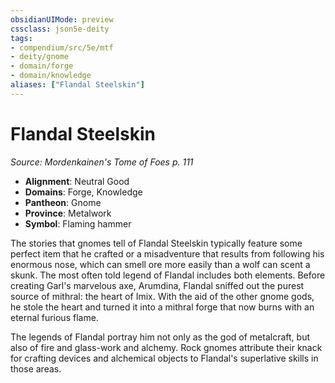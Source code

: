 ```yaml
---
obsidianUIMode: preview
cssclass: json5e-deity
tags:
- compendium/src/5e/mtf
- deity/gnome
- domain/forge
- domain/knowledge
aliases: ["Flandal Steelskin"]
---
```

# Flandal Steelskin
*Source: Mordenkainen's Tome of Foes p. 111* 

- **Alignment**: Neutral Good
- **Domains**: Forge, Knowledge
- **Pantheon**: Gnome
- **Province**: Metalwork
- **Symbol**: Flaming hammer

The stories that gnomes tell of Flandal Steelskin typically feature some perfect item that he crafted or a misadventure that results from following his enormous nose, which can smell ore more easily than a wolf can scent a skunk. The most often told legend of Flandal includes both elements. Before creating Garl's marvelous axe, Arumdina, Flandal sniffed out the purest source of mithral: the heart of Imix. With the aid of the other gnome gods, he stole the heart and turned it into a mithral forge that now burns with an eternal furious flame.

The legends of Flandal portray him not only as the god of metalcraft, but also of fire and glass-work and alchemy. Rock gnomes attribute their knack for crafting devices and alchemical objects to Flandal's superlative skills in those areas.